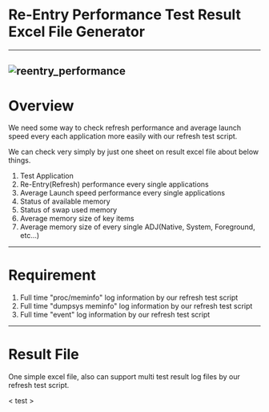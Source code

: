 # Re-Entry Performance Test Result Excel File Generator
------------------------------------------------------------
![reentry_performance](https://user-images.githubusercontent.com/118165975/209468948-7276b7e5-13fd-41c8-b657-bb54c078d48b.png)
------------------------------------------------------------


# Overview
We need some way to check refresh performance and average launch speed every each application more easily with our refresh test script.

We can check very simply by just one sheet on result excel file about below things.

1. Test Application
2. Re-Entry(Refresh) performance every single applications
3. Average Launch speed performance every single applications
4. Status of available memory
5. Status of swap used memory
6. Average memory size of key items
7. Average memory size of every single ADJ(Native, System, Foreground, etc...)
------------------------------------------------------------

# Requirement
1. Full time "proc/meminfo" log information by our refresh test script
2. Full time "dumpsys meminfo" log information by our refresh test script
3. Full time "event" log information by our refresh test script
------------------------------------------------------------

# Result File
One simple excel file, also can support multi test result log files by our refresh test script.

< test >
<test>
